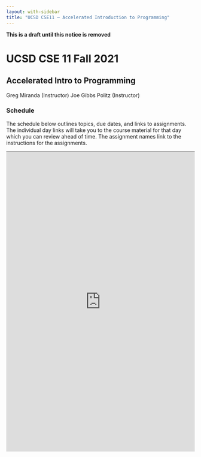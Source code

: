 ```yaml
---
layout: with-sidebar
title: "UCSD CSE11 – Accelerated Introduction to Programming"
---
```


**This is a draft until this notice is removed**

# UCSD CSE 11 Fall 2021
## Accelerated Intro to Programming

Greg Miranda (Instructor)
Joe Gibbs Politz (Instructor)

<a id="b:disc"></a>
<h3>Schedule</h3>

The schedule below outlines topics, due dates, and links to assignments. The
individual day links will take you to the course material for that day which you
can review ahead of time. The assignment names link to the instructions for the
assignments.

<iframe style="border: none; border-top: 1px solid grey; border-spacing: 2px" src="https://docs.google.com/spreadsheets/d/e/2PACX-1vRHG7_9Gj90RIagZqPaCxMK2__AEayEC_pw5kl9WKYlhW9hhfOdlhoyFDgu3fu8sK7oFlV4-u0qg-Pj/pubhtml?gid=594704517&amp;single=true&amp;widget=true&amp;headers=false" width="100%" height="800px"></iframe>
